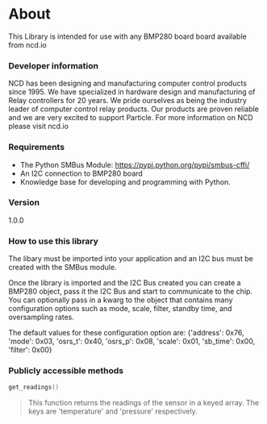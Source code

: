 

# About

This Library is intended for use with any BMP280 board board available from ncd.io

### Developer information
NCD has been designing and manufacturing computer control products since 1995.  We have specialized in hardware design and manufacturing of Relay controllers for 20 years.  We pride ourselves as being the industry leader of computer control relay products.  Our products are proven reliable and we are very excited to support Particle.  For more information on NCD please visit ncd.io

### Requirements
- The Python SMBus Module: https://pypi.python.org/pypi/smbus-cffi/
- An I2C connection to BMP280 board
- Knowledge base for developing and programming with Python.

### Version
1.0.0

### How to use this library

The libary must be imported into your application and an I2C bus must be created with the SMBus module.

Once the library is imported and the I2C Bus created you can create a BMP280 object, pass it the I2C Bus and start to communicate to the chip.  You can optionally pass in a kwarg to the object that contains many configuration options such as mode, scale, filter, standby time, and oversampling rates.

The default values for these configuration option are: {'address': 0x76, 'mode': 0x03, 'osrs_t': 0x40, 'osrs_p': 0x08, 'scale': 0x01, 'sb_time': 0x00, 'filter': 0x00}

### Publicly accessible methods
```cpp
get_readings()
```
>This function returns the readings of the sensor in a keyed array. The keys are 'temperature' and 'pressure' respectively.
